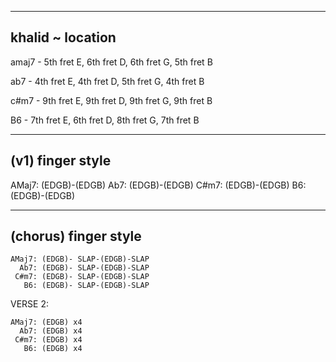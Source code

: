 ----------------------
khalid ~ location 
----------------------

amaj7 - 5th fret E,
6th fret D,
6th fret G,
5th fret B

ab7 - 4th fret E,
4th fret D,
5th fret G,
4th fret B

c#m7 - 9th fret E,
9th fret D,
9th fret G,
9th fret B

B6 - 7th fret E,
6th fret D,
8th fret G,
7th fret B

----------------------
(v1) finger style
----------------------

AMaj7: (EDGB)-(EDGB)
Ab7: (EDGB)-(EDGB)
C#m7: (EDGB)-(EDGB)
B6: (EDGB)-(EDGB)

----------------------
(chorus) finger style
----------------------
```
AMaj7: (EDGB)- SLAP-(EDGB)-SLAP
  Ab7: (EDGB)- SLAP-(EDGB)-SLAP
 C#m7: (EDGB)- SLAP-(EDGB)-SLAP
   B6: (EDGB)- SLAP-(EDGB)-SLAP
```

VERSE 2: 
```
AMaj7: (EDGB) x4
  Ab7: (EDGB) x4
 C#m7: (EDGB) x4
   B6: (EDGB) x4
```
